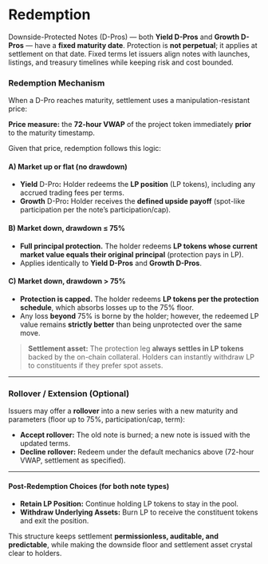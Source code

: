 # Redemption

Downside-Protected Notes (D-Pros) — both **Yield D-Pros** and **Growth D-Pros** — have a **fixed maturity date**. Protection is **not perpetual**; it applies at settlement on that date. Fixed terms let issuers align notes with launches, listings, and treasury timelines while keeping risk and cost bounded.

### Redemption Mechanism

When a D-Pro reaches maturity, settlement uses a manipulation-resistant price:

**Price measure:** the **72-hour VWAP** of the project token immediately **prior** to the maturity timestamp.

Given that price, redemption follows this logic:

#### A) Market up or flat (no drawdown)

* **Yield** D-Pr&#x6F;**:** Holder redeems the **LP position** (LP tokens), including any accrued trading fees per terms.
* **Growth** D-Pr&#x6F;**:** Holder receives the **defined upside payoff** (spot-like participation per the note’s participation/cap).

#### B) Market down, drawdown **≤ 75%**

* **Full principal protection.** The holder redeems **LP tokens whose current market value equals their original principal** (protection pays in LP).
* Applies identically to **Yield D-Pros** and **Growth D-Pros**.

#### C) Market down, drawdown **> 75%**

* **Protection is capped.** The holder redeems **LP tokens per the protection schedule**, which absorbs losses up to the 75% floor.
* Any loss **beyond** 75% is borne by the holder; however, the redeemed LP value remains **strictly better** than being unprotected over the same move.

> **Settlement asset:** The protection leg **always settles in LP tokens** backed by the on-chain collateral. Holders can instantly withdraw LP to constituents if they prefer spot assets.

***

### Rollover / Extension (Optional)

Issuers may offer a **rollover** into a new series with a new maturity and parameters (floor up to 75%, participation/cap, term):

* **Accept rollover:** The old note is burned; a new note is issued with the updated terms.
* **Decline rollover:** Redeem under the default mechanics above (72-hour VWAP, settlement as specified).

***

#### Post-Redemption Choices (for both note types)

* **Retain LP Position:** Continue holding LP tokens to stay in the pool.
* **Withdraw Underlying Assets:** Burn LP to receive the constituent tokens and exit the position.

This structure keeps settlement **permissionless, auditable, and predictable**, while making the downside floor and settlement asset crystal clear to holders.
